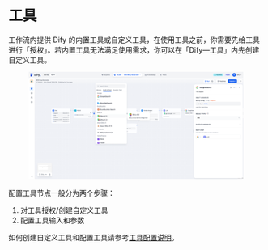 # 工具

工作流内提供 Dify 的内置工具或自定义工具，在使用工具之前，你需要先给工具进行「授权」。若内置工具无法满足使用需求，你可以在「Dify—工具」内先创建自定义工具。

<figure><img src="../../../.gitbook/assets/output (1) (4).png" alt=""><figcaption></figcaption></figure>

配置工具节点一般分为两个步骤：

1. 对工具授权/创建自定义工具
2. 配置工具输入和参数

如何创建自定义工具和配置工具请参考[工具配置说明](https://docs.dify.ai/v/zh-hans/guides/tools)。
